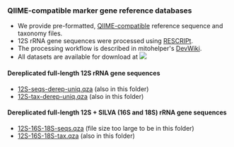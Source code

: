 ### QIIME-compatible marker gene reference databases
- We provide pre-formatted, [QIIME-compatible](https://docs.qiime2.org/2021.11/data-resources/) reference sequence and taxonomy files. 
- 12S rRNA gene sequences were processed using [RESCRIPt](https://github.com/bokulich-lab/RESCRIPt). 
- The processing workflow is described in mitohelper's [DevWiki](https://github.com/aomlomics/mitohelper/wiki/9.-Creating-QIIME-compatible-reference-databases).
- All datasets are available for download at [<img src=https://zenodo.org/badge/DOI/10.5281/zenodo.5816200.svg>](https://doi.org/10.5281/zenodo.5816200)

#### Dereplicated full-length 12S rRNA gene sequences
- [12S-seqs-derep-uniq.qza](https://doi.org/10.5281/zenodo.5816200) (also in this folder)
- [12S-tax-derep-uniq.qza](https://doi.org/10.5281/zenodo.5816200) (also in this folder)

#### Dereplicated full-length 12S + SILVA (16S and 18S) rRNA gene sequences
- [12S-16S-18S-seqs.qza](https://doi.org/10.5281/zenodo.5816200) (file size too large to be in this folder)
- [12S-16S-18S-tax.qza](https://doi.org/10.5281/zenodo.5816200) (also in this folder)
